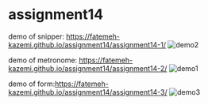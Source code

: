 # assignment14

demo of snipper: https://fatemeh-kazemi.github.io/assignment14/assignment14-1/
![demo2](https://user-images.githubusercontent.com/88943166/166242952-db4f8b3c-5c5f-40c9-8f61-7870f92c6b97.PNG)


demo of metronome: https://fatemeh-kazemi.github.io/assignment14/assignment14-2/
![demo1](https://user-images.githubusercontent.com/88943166/166241718-420d1881-6263-4df5-b5ef-c91864fedf72.PNG)


demo of form:https://fatemeh-kazemi.github.io/assignment14/assignment14-3/
![demo3](https://user-images.githubusercontent.com/88943166/166241825-6ecb9d51-0d34-414f-9334-56c8e07e768d.PNG)
